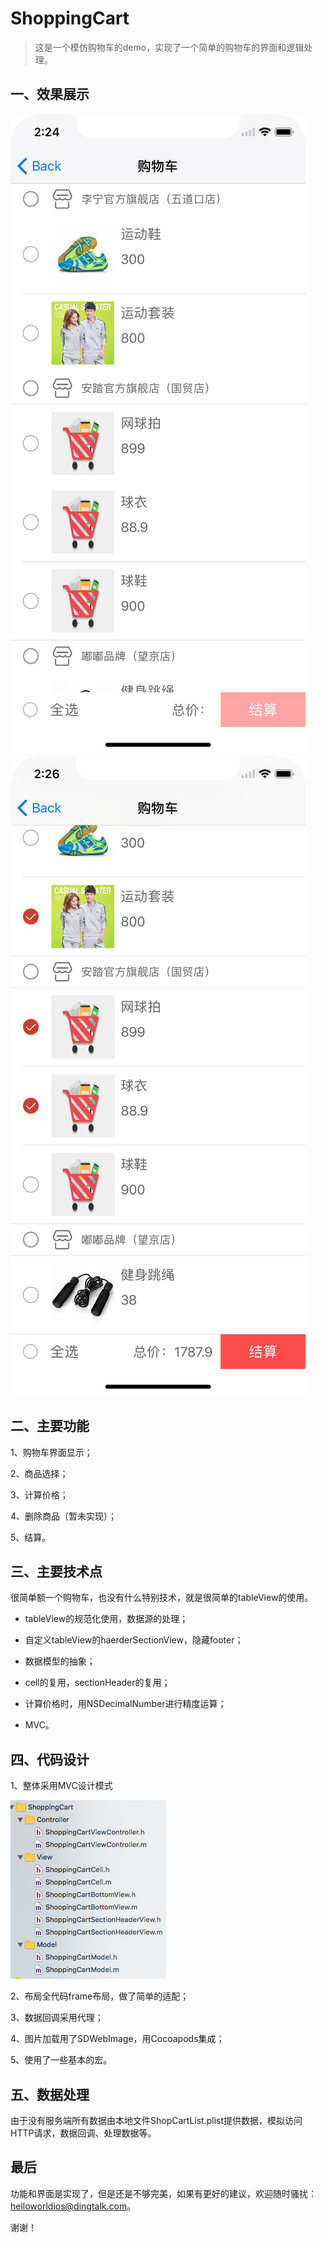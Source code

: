 # ShoppingCart

> 这是一个模仿购物车的demo，实现了一个简单的购物车的界面和逻辑处理。


## 一、效果展示

![GitHub set up-w250](https://github.com/MorrisMeng/ShoppingCart/raw/master/images/unchoose.png) ![GitHub set up-w250](https://github.com/MorrisMeng/ShoppingCart/raw/master/images/choose_some.png)

## 二、主要功能

1、购物车界面显示；

2、商品选择；

3、计算价格；

4、删除商品（暂未实现）；

5、结算。
	
## 三、主要技术点

很简单额一个购物车，也没有什么特别技术，就是很简单的tableView的使用。

- tableView的规范化使用，数据源的处理；

- 自定义tableView的haerderSectionView，隐藏footer；

- 数据模型的抽象；

- cell的复用，sectionHeader的复用；

- 计算价格时，用NSDecimalNumber进行精度运算；

- MVC。
	

## 四、代码设计

1、整体采用MVC设计模式

![GitHub set up-w250](https://github.com/MorrisMeng/ShoppingCart/raw/master/images/mvc.png)

2、布局全代码frame布局，做了简单的适配；

3、数据回调采用代理；

4、图片加载用了SDWebImage，用Cocoapods集成；

5、使用了一些基本的宏。

## 五、数据处理

由于没有服务端所有数据由本地文件ShopCartList.plist提供数据，模拟访问HTTP请求，数据回调、处理数据等。

## 最后

功能和界面是实现了，但是还是不够完美，如果有更好的建议，欢迎随时骚扰：helloworldios@dingtalk.com。

谢谢！




